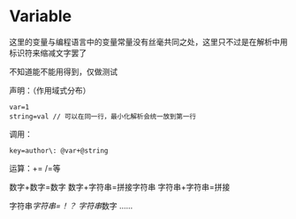 # Variable

这里的变量与编程语言中的变量常量没有丝毫共同之处，这里只不过是在解析中用标识符来缩减文字罢了

不知道能不能用得到，仅做测试

声明：（作用域式分布）

```lcfg
var=1
string=val // 可以在同一行，最小化解析会统一放到第一行
```

调用：

```lcfg
key=author\: @var+@string
```

运算：+= /=等

数字+数字=数字
数字+字符串=拼接字符串
字符串+字符串=拼接

字符串*字符串=！？
字符串*数字
……